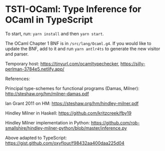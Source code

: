 # TSTI-OCaml: Type Inference for OCaml in TypeScript

To start, run: `yarn install` and then `yarn start`.

The OCaml Chapter 1 BNF is in `/src/lang/Ocaml.g4`. If you would like to update the BNF, add to it and run `yarn antlr4ts` to generate the new visitor and parser.

Temporary host: https://tinyurl.com/ocamltypechecker, https://silly-perlman-3784e5.netlify.app/

References:

Principal type-schemes for functional programs (Damas, Milner): http://steshaw.org/hm/milner-damas.pdf

Ian Grant 2011 on HM: https://steshaw.org/hm/hindley-milner.pdf

Hindley Milner in Haskell: https://github.com/kritzcreek/fby19

Hindley Milner implementation in Python: https://github.com/rob-smallshire/hindley-milner-python/blob/master/inference.py

Above adapted to TypeScript: https://gist.github.com/oxyflour/f98432aa400daa225d04
